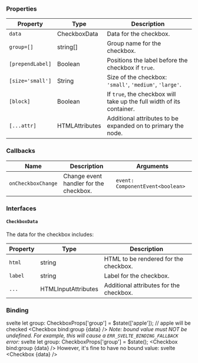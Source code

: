 ### Properties

| Property         | Type                             | Description                                                           |
| ---------------- | -------------------------------- | --------------------------------------------------------------------- |
| `data`           | CheckboxData                     | Data for the checkbox.                                                |
| `group=[]`       | string[]                         | Group name for the checkbox.                                          |
| `[prependLabel]` | Boolean                          | Positions the label before the checkbox if `true`.                    |
| `[size='small']` | String                           | Size of the checkbox: `'small'`, `'medium'`, `'large'`.               |
| `[block]`        | Boolean                          | If `true`, the checkbox will take up the full width of its container. |
| `[...attr] `     | HTMLAttributes<HTMLInputElement> | Additional attributes to be expanded on to primary the node.          |

### Callbacks

| Name               | Description                            | Arguments                        |
| ------------------ | -------------------------------------- | -------------------------------- |
| `onCheckboxChange` | Change event handler for the checkbox. | `event: ComponentEvent<boolean>` |

### Interfaces

#### `CheckboxData`

The data for the checkbox includes:

| Property | Type                | Description                             |
| -------- | ------------------- | --------------------------------------- |
| `html`   | string              | HTML to be rendered for the checkbox.   |
| `label`  | string              | Label for the checkbox.                 |
| `...`    | HTMLInputAttributes | Additional attributes for the checkbox. |

### Binding

svelte
let group: CheckboxProps['group'] = $state(['apple']); // apple will be checked
<Checkbox
bind:group
{data} />
_Note: bound value must NOT be undefined. For example, this will cause a `ERR_SVELTE_BINDING_FALLBACK` error:_
svelte
let group: CheckboxProps['group'] = $state();
<Checkbox
bind:group
{data} />
However, it's fine to have no bound value:
svelte
<Checkbox {data} />
